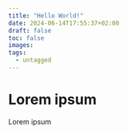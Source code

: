 ```yaml
---
title: "Hello World!"
date: 2024-06-14T17:55:37+02:00
draft: false
toc: false
images:
tags:
  - untagged
---
```


# Lorem ipsum

Lorem ipsum
